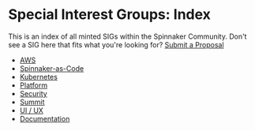 # Special Interest Groups: Index

This is an index of all minted SIGs within the Spinnaker Community. 
Don't see a SIG here that fits what you're looking for? [Submit a Proposal](sig-lifecycle.md)

* [AWS](sig-aws/README.md)
* [Spinnaker-as-Code](sig-spinnaker-as-code/README.md)
* [Kubernetes](sig-kubernetes/README.md)
* [Platform](sig-platform/README.md)
* [Security](sig-security/README.md)
* [Summit](sig-summit/README.md)
* [UI / UX](sig-ui-ux/README.md)
* [Documentation](sig-documentation/README.md)

